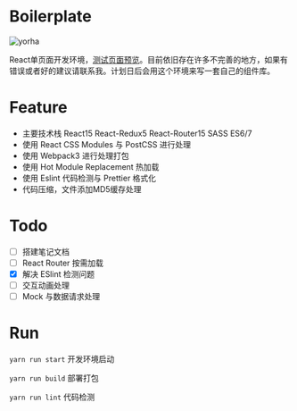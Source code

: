 # Boilerplate
![yorha](http://opjfgwa08.bkt.clouddn.com/17-6-26/38326017.jpg)

React单页面开发环境，[测试页面预览](https://sakuyakun.github.io/React-Webpack-Boilerplate/)。目前依旧存在许多不完善的地方，如果有错误或者好的建议请联系我。计划日后会用这个环境来写一套自己的组件库。

# Feature
- 主要技术栈 React15 React-Redux5 React-Router15 SASS ES6/7
- 使用 React CSS Modules 与 PostCSS 进行处理
- 使用 Webpack3 进行处理打包
- 使用 Hot Module Replacement 热加载
- 使用 Eslint 代码检测与 Prettier 格式化
- 代码压缩，文件添加MD5缓存处理

# Todo
- [ ] 搭建笔记文档
- [ ] React Router 按需加载
- [x] 解决 ESlint 检测问题
- [ ] 交互动画处理
- [ ] Mock 与数据请求处理

# Run
`yarn run start` 开发环境启动

`yarn run build` 部署打包

`yarn run lint` 代码检测

